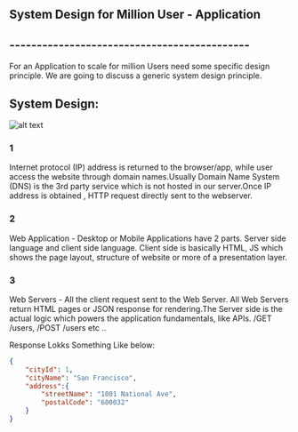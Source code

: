 ## System Design for Million User - Application
## --------------------------------------------

For an Application to scale for million Users need some specific design principle. We are going to discuss a generic system design principle.

## System Design:

![alt text](https://github.com/drdcs/simple_algo/blob/main/images/scaleWebsite.png?raw=true)

### 1

Internet protocol (IP) address is returned to the browser/app, while user access the website through domain names.Usually Domain Name System (DNS) is the 3rd party service which is not hosted in our server.Once IP address is obtained , HTTP request directly sent to the webserver.


### 2

Web Application - Desktop or Mobile Applications have 2 parts. Server side language and client side language. Client side is basically HTML, JS which shows the page layout, structure of website or more of a presentation layer.


### 3

Web Servers -  All the client request sent to the Web Server. All Web Servers return HTML pages or JSON response for rendering.The Server side is the actual logic which powers the application fundamentals, like APIs.
/GET /users, /POST /users etc .. 

Response Lokks Something Like below:
```json
{
    "cityId": 1,
    "cityName": "San Francisco",
    "address":{
        "streetName": "1001 National Ave",
        "postalCode": "600032"
    }
}
```

